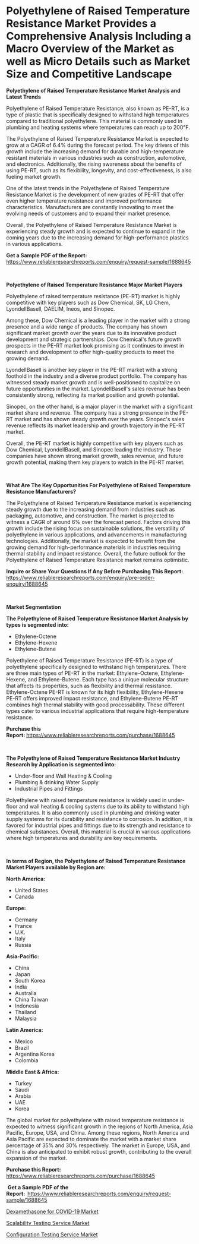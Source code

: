 <p><h1>Polyethylene of Raised Temperature Resistance Market Provides a Comprehensive Analysis Including a Macro Overview of the Market as well as Micro Details such as Market Size and Competitive Landscape</h1></p><p><strong>Polyethylene of Raised Temperature Resistance Market Analysis and Latest Trends</strong></p>
<p><p>Polyethylene of Raised Temperature Resistance, also known as PE-RT, is a type of plastic that is specifically designed to withstand high temperatures compared to traditional polyethylene. This material is commonly used in plumbing and heating systems where temperatures can reach up to 200°F. </p><p>The Polyethylene of Raised Temperature Resistance Market is expected to grow at a CAGR of 6.4% during the forecast period. The key drivers of this growth include the increasing demand for durable and high-temperature resistant materials in various industries such as construction, automotive, and electronics. Additionally, the rising awareness about the benefits of using PE-RT, such as its flexibility, longevity, and cost-effectiveness, is also fueling market growth.</p><p>One of the latest trends in the Polyethylene of Raised Temperature Resistance Market is the development of new grades of PE-RT that offer even higher temperature resistance and improved performance characteristics. Manufacturers are constantly innovating to meet the evolving needs of customers and to expand their market presence.</p><p>Overall, the Polyethylene of Raised Temperature Resistance Market is experiencing steady growth and is expected to continue to expand in the coming years due to the increasing demand for high-performance plastics in various applications.</p></p>
<p><strong>Get a Sample PDF of the Report:&nbsp;</strong> <a href="https://www.reliableresearchreports.com/enquiry/request-sample/1688645">https://www.reliableresearchreports.com/enquiry/request-sample/1688645</a></p>
<p>&nbsp;</p>
<p><strong>Polyethylene of Raised Temperature Resistance Major Market Players</strong></p>
<p><p>Polyethylene of raised temperature resistance (PE-RT) market is highly competitive with key players such as Dow Chemical, SK, LG Chem, LyondellBasell, DAELIM, Ineos, and Sinopec.</p><p>Among these, Dow Chemical is a leading player in the market with a strong presence and a wide range of products. The company has shown significant market growth over the years due to its innovative product development and strategic partnerships. Dow Chemical's future growth prospects in the PE-RT market look promising as it continues to invest in research and development to offer high-quality products to meet the growing demand.</p><p>LyondellBasell is another key player in the PE-RT market with a strong foothold in the industry and a diverse product portfolio. The company has witnessed steady market growth and is well-positioned to capitalize on future opportunities in the market. LyondellBasell's sales revenue has been consistently strong, reflecting its market position and growth potential.</p><p>Sinopec, on the other hand, is a major player in the market with a significant market share and revenue. The company has a strong presence in the PE-RT market and has shown steady growth over the years. Sinopec's sales revenue reflects its market leadership and growth trajectory in the PE-RT market.</p><p>Overall, the PE-RT market is highly competitive with key players such as Dow Chemical, LyondellBasell, and Sinopec leading the industry. These companies have shown strong market growth, sales revenue, and future growth potential, making them key players to watch in the PE-RT market.</p></p>
<p>&nbsp;</p>
<p><strong>What Are The Key Opportunities For Polyethylene of Raised Temperature Resistance Manufacturers?</strong></p>
<p><p>The Polyethylene of Raised Temperature Resistance market is experiencing steady growth due to the increasing demand from industries such as packaging, automotive, and construction. The market is projected to witness a CAGR of around 6% over the forecast period. Factors driving this growth include the rising focus on sustainable solutions, the versatility of polyethylene in various applications, and advancements in manufacturing technologies. Additionally, the market is expected to benefit from the growing demand for high-performance materials in industries requiring thermal stability and impact resistance. Overall, the future outlook for the Polyethylene of Raised Temperature Resistance market remains optimistic.</p></p>
<p><strong>Inquire or Share Your Questions If Any Before Purchasing This Report:</strong> <a href="https://www.reliableresearchreports.com/enquiry/pre-order-enquiry/1688645">https://www.reliableresearchreports.com/enquiry/pre-order-enquiry/1688645</a></p>
<p>&nbsp;</p>
<p><strong>Market Segmentation</strong></p>
<p><strong>The Polyethylene of Raised Temperature Resistance Market Analysis by types is segmented into:</strong></p>
<p><ul><li>Ethylene-Octene</li><li>Ethylene-Hexene</li><li>Ethylene-Butene</li></ul></p>
<p><p>Polyethylene of Raised Temperature Resistance (PE-RT) is a type of polyethylene specifically designed to withstand high temperatures. There are three main types of PE-RT in the market: Ethylene-Octene, Ethylene-Hexene, and Ethylene-Butene. Each type has a unique molecular structure that affects its properties, such as flexibility and thermal resistance. Ethylene-Octene PE-RT is known for its high flexibility, Ethylene-Hexene PE-RT offers improved impact resistance, and Ethylene-Butene PE-RT combines high thermal stability with good processability. These different types cater to various industrial applications that require high-temperature resistance.</p></p>
<p><strong>Purchase this Report:&nbsp;</strong><a href="https://www.reliableresearchreports.com/purchase/1688645">https://www.reliableresearchreports.com/purchase/1688645</a></p>
<p>&nbsp;</p>
<p><strong>The Polyethylene of Raised Temperature Resistance Market Industry Research by Application is segmented into:</strong></p>
<p><ul><li>Under-floor and Wall Heating & Cooling</li><li>Plumbing & drinking Water Supply</li><li>Industrial Pipes and Fittings</li></ul></p>
<p><p>Polyethylene with raised temperature resistance is widely used in under-floor and wall heating & cooling systems due to its ability to withstand high temperatures. It is also commonly used in plumbing and drinking water supply systems for its durability and resistance to corrosion. In addition, it is favored for industrial pipes and fittings due to its strength and resistance to chemical substances. Overall, this material is crucial in various applications where high temperatures and durability are key requirements.</p></p>
<p>&nbsp;</p>
<p><strong>In terms of Region, the Polyethylene of Raised Temperature Resistance Market Players available by Region are:</strong></p>
<p>
    <p> <strong> North America: </strong>
        <ul>
            <li>United States</li>
            <li>Canada</li>
        </ul>
        </p> 
    <p> <strong> Europe: </strong>
        <ul>
            <li>Germany</li>
            <li>France</li>
            <li>U.K.</li>
            <li>Italy</li>
            <li>Russia</li>
        </ul>
        </p> 
    <p> <strong> Asia-Pacific: </strong>
        <ul>
            <li>China</li>
            <li>Japan</li>
            <li>South Korea</li>
            <li>India</li>
            <li>Australia</li>
            <li>China Taiwan</li>
            <li>Indonesia</li>
            <li>Thailand</li>
            <li>Malaysia</li>
        </ul>
        </p> 
    <p> <strong> Latin America: </strong>
        <ul>
            <li>Mexico</li>
            <li>Brazil</li>
            <li>Argentina Korea</li>
            <li>Colombia</li>
        </ul>
        </p> 
    <p> <strong> Middle East & Africa: </strong>
        <ul>
            <li>Turkey</li>
            <li>Saudi</li>
            <li>Arabia</li>
            <li>UAE</li>
            <li>Korea</li>
        </ul>
    </p>
    </p>
<p><p>The global market for polyethylene with raised temperature resistance is expected to witness significant growth in the regions of North America, Asia Pacific, Europe, USA, and China. Among these regions, North America and Asia Pacific are expected to dominate the market with a market share percentage of 35% and 30% respectively. The market in Europe, USA, and China is also anticipated to exhibit robust growth, contributing to the overall expansion of the market.</p></p>
<p><strong>Purchase this Report: </strong><a href="https://www.reliableresearchreports.com/purchase/1688645">https://www.reliableresearchreports.com/purchase/1688645</a></p>
<p>&nbsp;<strong>Get a Sample PDF of the Report:&nbsp;&nbsp;</strong><a href="https://www.reliableresearchreports.com/enquiry/request-sample/1688645">https://www.reliableresearchreports.com/enquiry/request-sample/1688645</a></p>
<p><strong></strong></p>
<p><p><a href="https://view.publitas.com/reportprime-1/dexamethasone-for-covid-19-market-provides-a-comprehensive-analysis-including-a-macro-overview-of-the-market-as-well-as-micro-details-such-as-market-size-and-competitive-landscape/">Dexamethasone for COVID-19 Market</a></p><p><a href="https://view.publitas.com/reportprime-1/scalability-testing-service-market-size-share-trends-analysis-report-by-application-regional-outlook-competitive-strategies-and-segment-forecasts-2024-2031/">Scalability Testing Service Market</a></p><p><a href="https://view.publitas.com/reportprime-1/configuration-testing-service-market-size-focuses-on-market-dynamics-in-depth-analysis-and-future-projections-of-its-market-forecasted-for-period-from-2024-to-2031/">Configuration Testing Service Market</a></p></p>